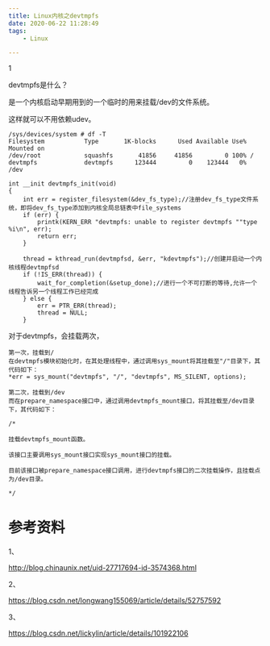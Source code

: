 ```yaml
---
title: Linux内核之devtmpfs
date: 2020-06-22 11:28:49
tags:
	- Linux

---
```


1

devtmpfs是什么？

是一个内核启动早期用到的一个临时的用来挂载/dev的文件系统。

这样就可以不用依赖udev。

```
/sys/devices/system # df -T
Filesystem           Type       1K-blocks      Used Available Use% Mounted on
/dev/root            squashfs       41856     41856         0 100% /
devtmpfs             devtmpfs      123444         0    123444   0% /dev
```



```
int __init devtmpfs_init(void)
{
    int err = register_filesystem(&dev_fs_type);//注册dev_fs_type文件系统，即将dev_fs_type添加到内核全局总链表中file_systems
    if (err) {
        printk(KERN_ERR "devtmpfs: unable to register devtmpfs ""type %i\n", err);
        return err;
    }
    
    thread = kthread_run(devtmpfsd, &err, "kdevtmpfs");//创建并启动一个内核线程devtmpfsd
    if (!IS_ERR(thread)) {
        wait_for_completion(&setup_done);//进行一个不可打断的等待,允许一个线程告诉另一个线程工作已经完成
    } else {
        err = PTR_ERR(thread);
        thread = NULL;
    }
```

对于devtmpfs，会挂载两次，

```
第一次，挂载到/
在devtmpfs模块初始化时，在其处理线程中，通过调用sys_mount将其挂载至"/"目录下，其代码如下：
*err = sys_mount("devtmpfs", "/", "devtmpfs", MS_SILENT, options);

第二次，挂载到/dev
而在prepare_namespace接口中，通过调用devtmpfs_mount接口，将其挂载至/dev目录下，其代码如下：

/*

挂载devtmpfs_mount函数。

该接口主要调用sys_mount接口实现sys_mount接口的挂载。

目前该接口被prepare_namespace接口调用，进行devtmpfs接口的二次挂载操作，且挂载点为/dev目录。

*/
```



# 参考资料

1、

http://blog.chinaunix.net/uid-27717694-id-3574368.html

2、

https://blog.csdn.net/longwang155069/article/details/52757592

3、

https://blog.csdn.net/lickylin/article/details/101922106